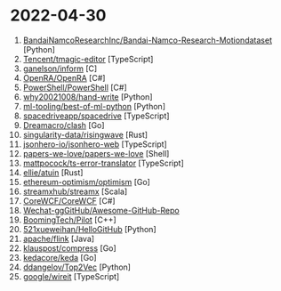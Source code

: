# 2022-04-30

1. [BandaiNamcoResearchInc/Bandai-Namco-Research-Motiondataset](https://github.com/BandaiNamcoResearchInc/Bandai-Namco-Research-Motiondataset "This repository provides motion datasets collected by Bandai Namco Research Inc") [Python]
2. [Tencent/tmagic-editor](https://github.com/Tencent/tmagic-editor "") [TypeScript]
3. [ganelson/inform](https://github.com/ganelson/inform "The core software distribution for the Inform 7 programming language.") [C]
4. [OpenRA/OpenRA](https://github.com/OpenRA/OpenRA "Open Source real-time strategy game engine for early Westwood games such as Command & Conquer: Red Alert written in C# using SDL and OpenGL. Runs on Windows, Linux, *BSD and Mac OS X.") [C#]
5. [PowerShell/PowerShell](https://github.com/PowerShell/PowerShell "PowerShell for every system!") [C#]
6. [why20021008/hand-write](https://github.com/why20021008/hand-write "模拟手写效果，节约时间。") [Python]
7. [ml-tooling/best-of-ml-python](https://github.com/ml-tooling/best-of-ml-python "🏆 A ranked list of awesome machine learning Python libraries. Updated weekly.") [Python]
8. [spacedriveapp/spacedrive](https://github.com/spacedriveapp/spacedrive "Spacedrive is an open source cross-platform file explorer, powered by a virtual distributed filesystem written in Rust.") [TypeScript]
9. [Dreamacro/clash](https://github.com/Dreamacro/clash "A rule-based tunnel in Go.") [Go]
10. [singularity-data/risingwave](https://github.com/singularity-data/risingwave "RisingWave: the next-generation streaming database in the cloud.") [Rust]
11. [jsonhero-io/jsonhero-web](https://github.com/jsonhero-io/jsonhero-web "JSON Hero is an open-source, beautiful JSON explorer for the web that lets you browse, search and navigate your JSON files at speed. 🚀") [TypeScript]
12. [papers-we-love/papers-we-love](https://github.com/papers-we-love/papers-we-love "Papers from the computer science community to read and discuss.") [Shell]
13. [mattpocock/ts-error-translator](https://github.com/mattpocock/ts-error-translator "Translate your TypeScript errors into plain English") [TypeScript]
14. [ellie/atuin](https://github.com/ellie/atuin "🐢 Magical shell history") [Rust]
15. [ethereum-optimism/optimism](https://github.com/ethereum-optimism/optimism "The Optimism monorepo") [Go]
16. [streamxhub/streamx](https://github.com/streamxhub/streamx "Make stream processing easier! Flink & Spark development scaffold, The original intention of StreamX is to make the development of Flink easier. StreamX focuses on the management of development phases and tasks. Our ultimate goal is to build a one-stop big data solution integrating stream processing, batch processing, data warehouse and data laker.") [Scala]
17. [CoreWCF/CoreWCF](https://github.com/CoreWCF/CoreWCF "Main repository for the Core WCF project") [C#]
18. [Wechat-ggGitHub/Awesome-GitHub-Repo](https://github.com/Wechat-ggGitHub/Awesome-GitHub-Repo "收集整理 GitHub 上高质量、有趣的开源项目。") 
19. [BoomingTech/Pilot](https://github.com/BoomingTech/Pilot "Pilot – mini game engine for games104") [C++]
20. [521xueweihan/HelloGitHub](https://github.com/521xueweihan/HelloGitHub "分享 GitHub 上有趣、入门级的开源项目。Share interesting, entry-level open source projects on GitHub.") [Python]
21. [apache/flink](https://github.com/apache/flink "Apache Flink") [Java]
22. [klauspost/compress](https://github.com/klauspost/compress "Optimized Go Compression Packages") [Go]
23. [kedacore/keda](https://github.com/kedacore/keda "KEDA is a Kubernetes-based Event Driven Autoscaling component. It provides event driven scale for any container running in Kubernetes") [Go]
24. [ddangelov/Top2Vec](https://github.com/ddangelov/Top2Vec "Top2Vec learns jointly embedded topic, document and word vectors.") [Python]
25. [google/wireit](https://github.com/google/wireit "Wireit upgrades your npm scripts to make them smarter and more efficient.") [TypeScript]
